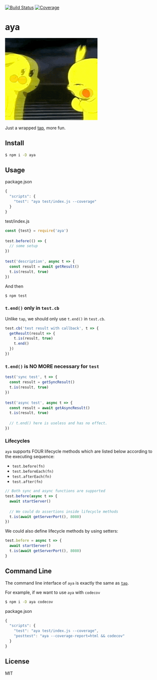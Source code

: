 [![Build Status](https://travis-ci.org/kaelzhang/aya.svg?branch=master)](https://travis-ci.org/kaelzhang/aya)
[![Coverage](https://codecov.io/gh/kaelzhang/aya/branch/master/graph/badge.svg)](https://codecov.io/gh/kaelzhang/aya)
<!-- optional appveyor tst
[![Windows Build Status](https://ci.appveyor.com/api/projects/status/github/kaelzhang/aya?branch=master&svg=true)](https://ci.appveyor.com/project/kaelzhang/aya)
-->
<!-- optional npm version
[![NPM version](https://badge.fury.io/js/aya.svg)](http://badge.fury.io/js/aya)
-->
<!-- optional npm downloads
[![npm module downloads per month](http://img.shields.io/npm/dm/aya.svg)](https://www.npmjs.org/package/aya)
-->
<!-- optional dependency status
[![Dependency Status](https://david-dm.org/kaelzhang/aya.svg)](https://david-dm.org/kaelzhang/aya)
-->

# aya

![aya](https://raw.githubusercontent.com/kaelzhang/aya/master/aya.gif)

Just a wrapped [tap](https://www.npmjs.com/package/tap), more fun.

## Install

```sh
$ npm i -D aya
```

## Usage

package.json

```js
{
  "scripts": {
    "test": "aya test/index.js --coverage"
  }
}
```

test/index.js

```js
const {test} = require('aya')

test.before(() => {
  // some setup
})

test('description', async t => {
  const result = await getResult()
  t.is(result, true)
})
```

And then

```sh
$ npm test
```

### `t.end()` only in `test.cb`

Unlike `tap`, we should only use `t.end()` in `test.cb`.

```js
test.cb('test result with callback', t => {
  getResult(result => {
    t.is(result, true)
    t.end()
  })
})
```

### `t.end()` is NO MORE necessary for `test`

```js
test('sync test', t => {
  const result = getSyncResult()
  t.is(result, true)
})

test('async test', async t => {
  const result = await getAsyncResult()
  t.is(result, true)

  // t.end() here is useless and has no effect.
})
```

### Lifecycles

`aya` supports FOUR lifecycle methods which are listed below according to the executing sequence:

- `test.before(fn)`
- `test.beforeEach(fn)`
- `test.afterEach(fn)`
- `test.after(fn)`

```js
// Both sync and async functions are supported
test.before(async t => {
  await startServer()

  // We could do assertions inside lifecycle methods
  t.is(await getServerPort(), 8080)
})
```

We could also define lifecycle methods by using setters:

```js
test.before = async t => {
  await startServer()
  t.is(await getServerPort(), 8080)
}
```

## Command Line

The command line interface of `aya` is exactly the same as [`tap`](https://www.npmjs.com/package/tap).

For example, if we want to use `aya` with `codecov`

```sh
$ npm i -D aya codecov
```

package.json

```js
{
  "scripts": {
    "test": "aya test/index.js --coverage",
    "posttest": "aya --coverage-report=html && codecov"
  }
}
```

## License

MIT
